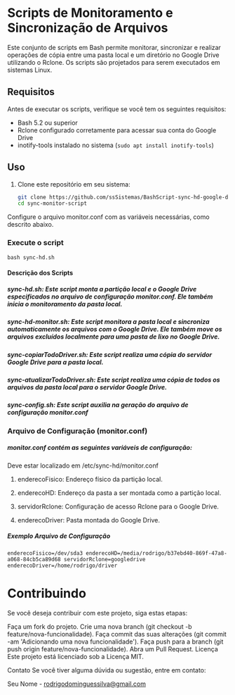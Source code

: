 # Scripts de Monitoramento e Sincronização de Arquivos

Este conjunto de scripts em Bash permite monitorar, sincronizar e realizar operações de cópia entre uma pasta local e um diretório no Google Drive utilizando o Rclone. Os scripts são projetados para serem executados em sistemas Linux.

## Requisitos

Antes de executar os scripts, verifique se você tem os seguintes requisitos:

- Bash 5.2 ou superior
- Rclone configurado corretamente para acessar sua conta do Google Drive
- inotify-tools instalado no sistema (`sudo apt install inotify-tools`)

## Uso

1. Clone este repositório em seu sistema:

   ```bash
   git clone https://github.com/ssSistemas/BashScript-sync-hd-google-drive
   cd sync-monitor-script
   
Configure o arquivo monitor.conf com as variáveis necessárias, como descrito abaixo.

###  Execute o script 
`` bash sync-hd.sh ``

#### Descrição dos Scripts

##### sync-hd.sh: Este script monta a partição local e o Google Drive especificados no arquivo de configuração monitor.conf. Ele também inicia o monitoramento da pasta local.

##### sync-hd-monitor.sh: Este script monitora a pasta local e sincroniza automaticamente os arquivos com o Google Drive. Ele também move os arquivos excluídos localmente para uma pasta de lixo no Google Drive.

##### sync-copiarTodoDriver.sh: Este script realiza uma cópia do servidor Google Drive para a pasta local.

##### sync-atualizarTodoDriver.sh: Este script realiza uma cópia de todos os arquivos da pasta local para o servidor Google Drive.

##### sync-config.sh: Este script auxilia na geração do arquivo de configuração monitor.conf

### Arquivo de Configuração (monitor.conf)
##### monitor.conf contém as seguintes variáveis de configuração:

Deve estar localizado em /etc/sync-hd/monitor.conf

1) enderecoFisico: Endereço físico da partição local.

2) enderecoHD: Endereço da pasta a ser montada como a partição local.

3) servidorRclone: Configuração de acesso Rclone para o Google Drive.

4) enderecoDriver: Pasta montada do Google Drive.

##### Exemplo Arquivo de Configuração

``
enderecoFisico=/dev/sda3
enderecoHD=/media/rodrigo/b37ebd40-869f-47a8-a068-84cb5ca89d68
servidorRclone=googledrive
enderecoDriver=/home/rodrigo/driver
``

# Contribuindo

Se você deseja contribuir com este projeto, siga estas etapas:

Faça um fork do projeto.
Crie uma nova branch (git checkout -b feature/nova-funcionalidade).
Faça commit das suas alterações (git commit -am 'Adicionando uma nova funcionalidade').
Faça push para a branch (git push origin feature/nova-funcionalidade).
Abra um Pull Request.
Licença
Este projeto está licenciado sob a Licença MIT.

Contato
Se você tiver alguma dúvida ou sugestão, entre em contato:

Seu Nome - rodrigodominguessilva@gmail.com